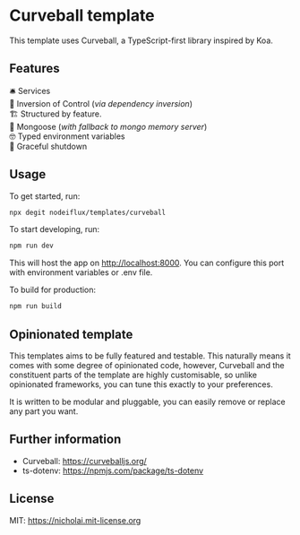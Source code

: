 # Curveball template

This template uses Curveball, a TypeScript-first library inspired by Koa.

## Features

🛎️ Services \
💉 Inversion of Control (*via dependency inversion*) \
🏗️ Structured by feature. \
🦦 Mongoose (*with fallback to mongo memory server*) \
🤓 Typed environment variables \
🦢 Graceful shutdown

## Usage

To get started, run:

```sh
npx degit nodeiflux/templates/curveball
```

To start developing, run:

```sh
npm run dev
```

This will host the app on <http://localhost:8000>. You can configure this port with environment variables or .env file.

To build for production:

```sh
npm run build
```

## Opinionated template

This templates aims to be fully featured and testable. This naturally means it comes with some degree of opinionated code, however, Curveball and the constituent parts of the template are highly customisable, so unlike opinionated frameworks, you can tune this exactly to your preferences.

It is written to be modular and pluggable, you can easily remove or replace any part you want.

## Further information

- Curveball: <https://curveballjs.org/>
- ts-dotenv: <https://npmjs.com/package/ts-dotenv>

## License

MIT: <https://nicholai.mit-license.org>
